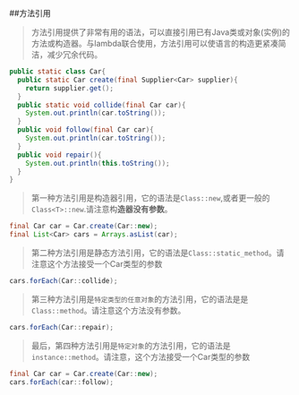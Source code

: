 ##方法引用

> 方法引用提供了非常有用的语法，可以直接引用已有Java类或对象(实例)的方法或构造器。与lambda联合使用，方法引用可以使语言的构造更紧凑简洁，减少冗余代码。

```java
public static class Car{
  public static Car create(final Supplier<Car> supplier){
  	return supplier.get();
  }
  public static void collide(final Car car){
  	System.out.println(car.toString());
  }
  public void follow(final Car car){  
    System.out.println(car.toString());
  }
  public void repair(){
  	System.out.println(this.toString());
  }
}
```

> 第一种方法引用是构造器引用，它的语法是`Class::new`,或者更一般的`Class<T>::new`.请注意构**造器没有参数**。

```java
final Car car = Car.create(Car::new);
final List<Car> cars = Arrays.asList(car);
```

> 第二种方法引用是静态方法引用，它的语法是`Class::static_method`。请注意这个方法接受一个Car类型的参数

```java
cars.forEach(Car::collide);
```

> 第三种方法引用是`特定类型的任意对象`的方法引用，它的语法是是`Class::method`。请注意这个方法没有参数。

```java
cars.forEach(Car::repair);
```

> 最后，第四种方法引用是`特定对象`的方法引用，它的语法是`instance::method`。请注意，这个方法接受一个Car类型的参数

```java
final Car car = Car.create(Car::new);
cars.forEach(car::follow);
```

